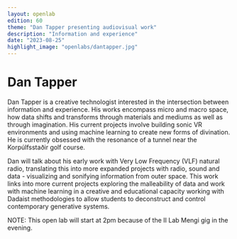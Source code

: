 ```yaml
---
layout: openlab
edition: 60
theme: "Dan Tapper presenting audiovisual work"
description: "Information and experience"
date: "2023-08-25"
highlight_image: "openlabs/dantapper.jpg"
---
```


<script>
    import CaptionedImage from "../../components/Images/CaptionedImage.svelte"
</script>

<CaptionedImage
    src="openlabs/dantapper.jpg"
    alt="Dan Tapper" 
    caption="Dan Tapper"/>

# Dan Tapper

Dan Tapper is a creative technologist interested in the intersection between information and experience. His works encompass micro and macro space, how data shifts and transforms through materials and mediums as well as through imagination.  His current projects involve building sonic VR environments and using machine learning to create new forms of divination. He is currently obsessed with the resonance of a tunnel near the Korpúlfsstaðir golf course.

Dan will talk about his early work with Very Low Frequency (VLF) natural radio, translating this into more expanded projects with radio, sound and data - visualizing and sonifying information from outer space. This work links into more current projects exploring the malleability of data and work with machine learning in a creative and educational capacity working with Dadaist methodologies to allow students to deconstruct and control contemporary generative systems.

NOTE: This open lab will start at 2pm because of the II Lab Mengi gig in the evening.